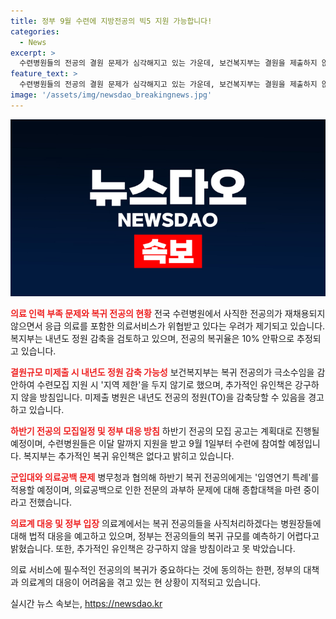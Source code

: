 ```yaml
---
title: 정부 9월 수련에 지방전공의 빅5 지원 가능합니다!
categories:
  - News
excerpt: >
  수련병원들의 전공의 결원 문제가 심각해지고 있는 가운데, 보건복지부는 결원을 제출하지 않은 병원들에 대해 내년도 정원 감축을 적극 검토 중이라고 밝혔다. 전체 90% 이상의 전공의가 복귀하지 않아 추가 유인책은 강구하지 않을 방침이며, 하반기 전공의 모집은 계획대로 진행될 예정이다. 국방부와 협의해 돌아오지 않는 전공의들에 대한 입영연기 특례가 고려되고 있다. 응급실 파행 등의 어려움 속에서도 응급환자 치료에 만전을 기하고 있다는 순천향대천안병원의 입장도 나왔다.  
feature_text: >
  수련병원들의 전공의 결원 문제가 심각해지고 있는 가운데, 보건복지부는 결원을 제출하지 않은 병원들에 대해 내년도 정원 감축을 적극 검토 중이라고 밝혔다. 전체 90% 이상의 전공의가 복귀하지 않아 추가 유인책은 강구하지 않을 방침이며, 하반기 전공의 모집은 계획대로 진행될 예정이다. 국방부와 협의해 돌아오지 않는 전공의들에 대한 입영연기 특례가 고려되고 있다. 응급실 파행 등의 어려움 속에서도 응급환자 치료에 만전을 기하고 있다는 순천향대천안병원의 입장도 나왔다.  
image: '/assets/img/newsdao_breakingnews.jpg'
---
```


<p><img src="/assets/img/newsdao_breakingnews.jpg" alt="firstkoreanews 속보" /></p>

<p><b><span style="color: #ee2323;">의료 인력 부족 문제와 복귀 전공의 현황</span></b>
전국 수련병원에서 사직한 전공의가 재채용되지 않으면서 응급 의료를 포함한 의료서비스가 위협받고 있다는 우려가 제기되고 있습니다. 복지부는 내년도 정원 감축을 검토하고 있으며, 전공의 복귀율은 10% 안팎으로 추정되고 있습니다.</p>

<p><b><span style="color: #ee2323;">결원규모 미제출 시 내년도 정원 감축 가능성</span></b>
보건복지부는 복귀 전공의가 극소수임을 감안하여 수련모집 지원 시 '지역 제한'을 두지 않기로 했으며, 추가적인 유인책은 강구하지 않을 방침입니다. 미제출 병원은 내년도 전공의 정원(TO)을 감축당할 수 있음을 경고하고 있습니다.</p>

<p><b><span style="color: #ee2323;">하반기 전공의 모집일정 및 정부 대응 방침</span></b>
하반기 전공의 모집 공고는 계획대로 진행될 예정이며, 수련병원들은 이달 말까지 지원을 받고 9월 1일부터 수련에 참여할 예정입니다. 복지부는 추가적인 복귀 유인책은 없다고 밝히고 있습니다.</p>

<p><b><span style="color: #ee2323;">군입대와 의료공백 문제</span></b>
병무청과 협의해 하반기 복귀 전공의에게는 '입영연기 특례'를 적용할 예정이며, 의료공백으로 인한 전문의 과부하 문제에 대해 종합대책을 마련 중이라고 전했습니다.</p>

<p><b><span style="color: #ee2323;">의료계 대응 및 정부 입장</span></b>
의료계에서는 복귀 전공의들을 사직처리하겠다는 병원장들에 대해 법적 대응을 예고하고 있으며, 정부는 전공의들의 복귀 규모를 예측하기 어렵다고 밝혔습니다. 또한, 추가적인 유인책은 강구하지 않을 방침이라고 못 박았습니다.</p>

<p>의료 서비스에 필수적인 전공의의 복귀가 중요하다는 것에 동의하는 한편, 정부의 대책과 의료계의 대응이 어려움을 겪고 있는 현 상황이 지적되고 있습니다.</p>
실시간 뉴스 속보는, <a href="https://newsdao.kr" rel="dofollow">https://newsdao.kr</a>


